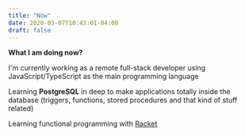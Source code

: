 ```yaml
---
title: "Now"
date: 2020-03-07T10:43:01-04:00
draft: false
---
```


__What I am doing now?__

I'm currently working as a remote full-stack developer using JavaScript/TypeScript as the main programming language

Learning **PostgreSQL** in deep to make applications totally inside the database (triggers, functions, stored procedures and that kind of stuff related)

Learning functional programming with [Racket](https://racket-lang.org/)
